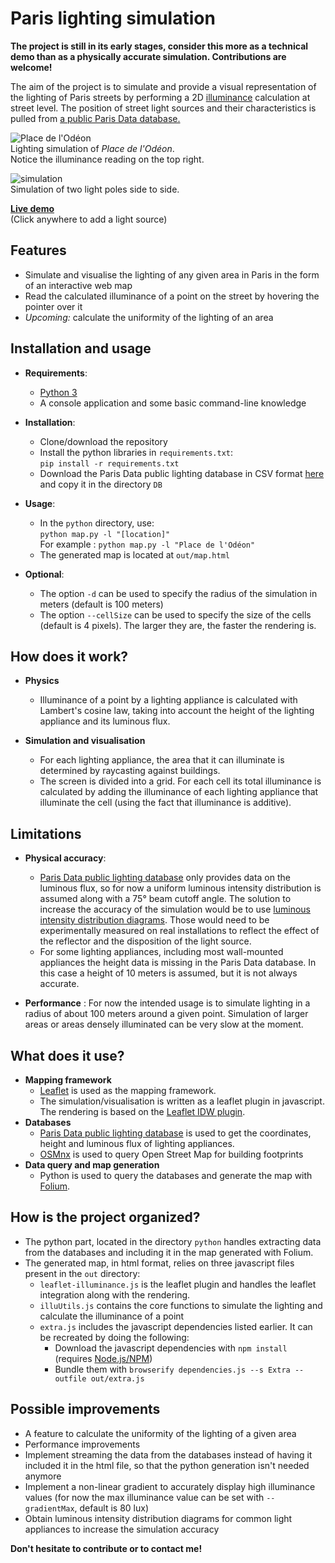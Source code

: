 # Paris lighting simulation

**The project is still in its early stages, consider this more as a technical demo than as a physically accurate simulation. Contributions are welcome!**

The aim of the project is to simulate and provide a visual representation of the lighting of Paris streets by performing a 2D [illuminance](https://en.wikipedia.org/wiki/Illuminance) calculation at street level.
The position of street light sources and their characteristics is pulled from [a public Paris Data database.](https://opendata.paris.fr/explore/dataset/eclairage-public)

![Place de l'Odéon](https://i.imgur.com/acGlfRh.gif)  
Lighting simulation of *Place de l'Odéon*.  
Notice the illuminance reading on the top right.

![simulation](https://i.imgur.com/c9CXBRb.gif)  
Simulation of two light poles side to side.

[**Live demo**](https://izipakboy.github.io/Paris-lighting-simulation/index.html)  
(Click anywhere to add a light source)

## Features  

* Simulate and visualise the lighting of any given area in Paris in the form of an interactive web map
* Read the calculated illuminance of a point on the street by hovering the pointer over it
* *Upcoming:* calculate the uniformity of the lighting of an area

## Installation and usage
* **Requirements**:
    * [Python 3](https://www.python.org/downloads/)
    * A console application and some basic command-line knowledge

* **Installation**:
    * Clone/download the repository 
    * Install the python libraries in ```requirements.txt```:  
    ```pip install -r requirements.txt```
    * Download the Paris Data public lighting database in CSV format [here](https://opendata.paris.fr/explore/dataset/eclairage-public/download/?format=csv&timezone=Europe/Berlin&lang=fr&use_labels_for_header=true&csv_separator=%3B) and copy it in the directory ```DB```

* **Usage**:
    * In the ```python``` directory, use:  
    ```python map.py -l "[location]"```  
    For example : ```python map.py -l "Place de l'Odéon"```
    * The generated map is located at ```out/map.html```

* **Optional**:
    * The option ```-d``` can be used to specify the radius of the simulation in meters (default is 100 meters)  
    * The option ```--cellSize``` can be used to specify the size of the cells (default is 4 pixels). The larger they are, the faster the rendering is.  


## How does it work?

* **Physics**
    * Illuminance of a point by a lighting appliance is calculated with Lambert's cosine law, taking into account the height of the lighting appliance and its luminous flux. 

* **Simulation and visualisation**
    * For each lighting appliance, the area that it can illuminate is determined by raycasting against buildings.  
    * The screen is divided into a grid. For each cell its total illuminance is calculated by adding the illuminance of each lighting appliance that illuminate the cell (using the fact that illuminance is additive).

## Limitations

* **Physical accuracy**:
    * [Paris Data public lighting database](https://opendata.paris.fr/explore/dataset/eclairage-public) only provides data on the luminous flux, so for now a uniform luminous intensity distribution is assumed along with a 75° beam cutoff angle. The solution to increase the accuracy of the simulation would be to use [luminous intensity distribution diagrams](https://iarc.uncg.edu/elight/learn/design/lc_sub/photodis.html). Those would need to be experimentally measured on real installations to reflect the effect of the reflector and the disposition of the light source.
    * For some lighting appliances, including most wall-mounted appliances the height data is missing in the Paris Data database. In this case a height of 10 meters is assumed, but it is not always accurate.

* **Performance** : For now the intended usage is to simulate lighting in a radius of about 100 meters around a given point. Simulation of larger areas or areas densely illuminated can be very slow at the moment.

## What does it use?

* **Mapping framework**
    * [Leaflet](https://github.com/Leaflet/Leaflet) is used as the mapping framework.  
    * The simulation/visualisation is written as a leaflet plugin in javascript. The rendering is based on the [Leaflet IDW plugin](https://github.com/spatialsparks/Leaflet.idw).
* **Databases**
    * [Paris Data public lighting database](https://opendata.paris.fr/explore/dataset/eclairage-public) is used to get the coordinates, height and luminous flux of lighting appliances.
    * [OSMnx](https://osmnx.readthedocs.io/en/stable) is used to query Open Street Map for building footprints
* **Data query and map generation**
    * Python is used to query the databases and generate the map with [Folium](https://github.com/python-visualization/folium).

## How is the project organized?

* The python part, located in the directory ```python``` handles extracting data from the databases and including it in the map generated with Folium.
* The generated map, in html format, relies on three javascript files present in the ```out``` directory:
    * ```leaflet-illuminance.js``` is the leaflet plugin and handles the leaflet integration along with the rendering.
    * ```illuUtils.js``` contains the core functions to simulate the lighting and calculate the illuminance of a point
    * ```extra.js``` includes the javascript dependencies listed earlier. It can be recreated by doing the following:
        * Download the javascript dependencies with ```npm install``` (requires [Node.js/NPM](https://docs.npmjs.com/downloading-and-installing-node-js-and-npm))
        * Bundle them with ```browserify dependencies.js --s Extra --outfile out/extra.js```

## Possible improvements

* A feature to calculate the uniformity of the lighting of a given area
* Performance improvements
* Implement streaming the data from the databases instead of having it included it in the html file, so that the python generation isn't needed anymore
* Implement a non-linear gradient to accurately display high illuminance values (for now the max illuminance value can be set with ```--gradientMax```, default is 80 lux)
* Obtain luminous intensity distribution diagrams for common light appliances to increase the simulation accuracy

**Don't hesitate to contribute or to contact me!**